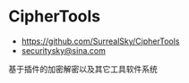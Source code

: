 # CipherTools
- https://github.com/SurrealSky/CipherTools
- securitysky@sina.com

基于插件的加密解密以及其它工具软件系统
